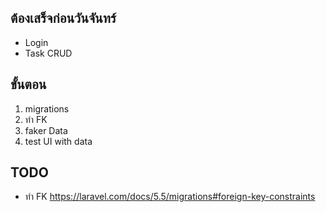 ## ต้องเสร็จก่อนวันจันทร์
  - Login
  - Task CRUD


## ขั้นตอน
  1. migrations
  2. ทำ FK
  3. faker Data
  4. test UI with data


## TODO
  - ทำ FK
https://laravel.com/docs/5.5/migrations#foreign-key-constraints
